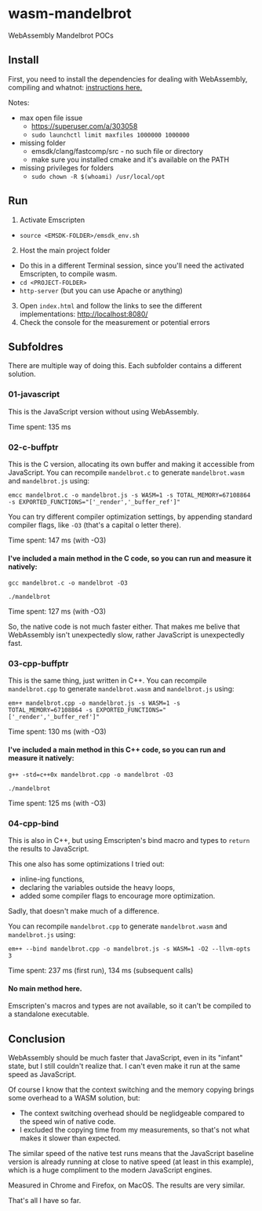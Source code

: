# wasm-mandelbrot
WebAssembly Mandelbrot POCs


## Install
First, you need to install the dependencies for dealing with WebAssembly, compiling and whatnot: [instructions here.](http://webassembly.org/getting-started/developers-guide/)

Notes:

- max open file issue
  - https://superuser.com/a/303058  
  - `sudo launchctl limit maxfiles 1000000 1000000`
- missing folder
  - emsdk/clang/fastcomp/src - no such file or directory  
  - make sure you installed cmake and it's available on the PATH
- missing privileges for folders
  - `sudo chown -R $(whoami) /usr/local/opt`
  
## Run
1. Activate Emscripten
  - `source <EMSDK-FOLDER>/emsdk_env.sh`
2. Host the main project folder
  - Do this in a different Terminal session, since you'll need the activated Emscripten, to compile wasm.
  - `cd <PROJECT-FOLDER>`
  - `http-server` (but you can use Apache or anything)
3. Open `index.html` and follow the links to see the different implementations: [http://localhost:8080/](http://localhost:8080/)
4. Check the console for the measurement or potential errors


## Subfoldres
There are multiple way of doing this. Each subfolder contains a different solution. 


### 01-javascript
This is the JavaScript version without using WebAssembly. 

Time spent: 135 ms


### 02-c-buffptr
This is the C version, allocating its own buffer and making it accessible from JavaScript.
You can recompile `mandelbrot.c` to generate `mandelbrot.wasm` and `mandelbrot.js` using:

`emcc mandelbrot.c -o mandelbrot.js -s WASM=1 -s TOTAL_MEMORY=67108864 -s EXPORTED_FUNCTIONS="['_render','_buffer_ref']"`

You can try different compiler optimization settings, by appending standard compiler flags, like `-O3` (that's a capital o letter there).

Time spent: 147 ms (with -O3)

#### I've included a main method in the C code, so you can run and measure it natively:

`gcc mandelbrot.c -o mandelbrot -O3`

`./mandelbrot`

Time spent: 127 ms (with -O3)

So, the native code is not much faster either. That makes me belive that WebAssembly isn't unexpectedly slow, rather JavaScript is unexpectedly fast.


### 03-cpp-buffptr
This is the same thing, just written in C++.
You can recompile `mandelbrot.cpp` to generate `mandelbrot.wasm` and `mandelbrot.js` using:

`em++ mandelbrot.cpp -o mandelbrot.js -s WASM=1 -s TOTAL_MEMORY=67108864 -s EXPORTED_FUNCTIONS="['_render','_buffer_ref']"`

Time spent: 130 ms (with -O3)

#### I've included a main method in this C++ code, so you can run and measure it natively:

`g++ -std=c++0x mandelbrot.cpp -o mandelbrot -O3`

`./mandelbrot`

Time spent: 125 ms (with -O3)


### 04-cpp-bind
This is also in C++, but using Emscripten's bind macro and types to `return` the results to JavaScript.

This one also has some optimizations I tried out: 

- inline-ing functions, 
- declaring the variables outside the heavy loops,
- added some compiler flags to encourage more optimization.

Sadly, that doesn't make much of a difference.

You can recompile `mandelbrot.cpp` to generate `mandelbrot.wasm` and `mandelbrot.js` using:

`em++ --bind mandelbrot.cpp -o mandelbrot.js -s WASM=1 -O2 --llvm-opts 3`

Time spent: 237 ms (first run), 134 ms (subsequent calls)

#### No main method here. 
Emscripten's macros and types are not available, so it can't be compiled to a standalone executable.


## Conclusion

WebAssembly should be much faster that JavaScript, even in its "infant" state, but I still couldn't realize that. I can't even make it run at the same speed as JavaScript. 

Of course I know that the context switching and the memory copying brings some overhead to a WASM solution, but:

- The context switching overhead should be neglidgeable compared to the speed win of native code. 
- I excluded the copying time from my measurements, so that's not what makes it slower than expected.

The similar speed of the native test runs means that the JavaScript baseline version is already running at close to native speed (at least in this example), which is a huge compliment to the modern JavaScript engines.

Measured in Chrome and Firefox, on MacOS. The results are very similar.

That's all I have so far.
